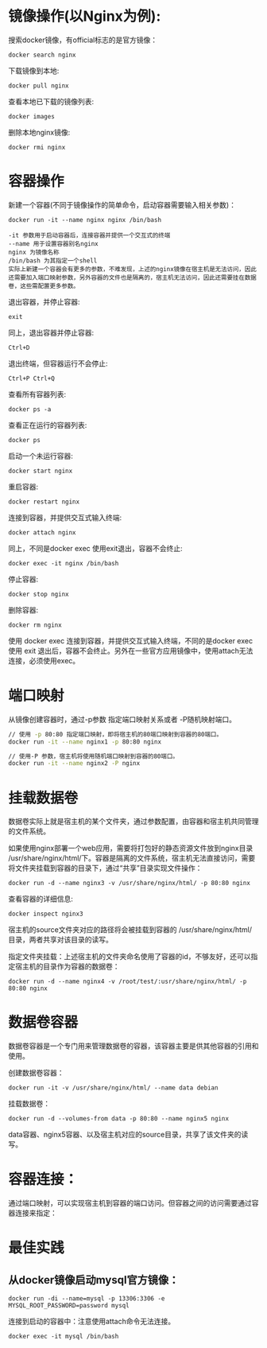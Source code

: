 # 镜像操作(以Nginx为例):

搜索docker镜像，有official标志的是官方镜像：

```
docker search nginx
```

下载镜像到本地:

```
docker pull nginx
```

查看本地已下载的镜像列表:

```
docker images
```

删除本地nginx镜像:

```
docker rmi nginx
```

# 容器操作

新建一个容器(不同于镜像操作的简单命令，启动容器需要输入相关参数)：

```
docker run -it --name nginx nginx /bin/bash
```

    -it 参数用于启动容器后，连接容器并提供一个交互式的终端
    --name 用于设置容器别名nginx
    nginx 为镜像名称
    /bin/bash 为其指定一个shell
    实际上新建一个容器会有更多的参数，不难发现，上述的nginx镜像在宿主机是无法访问，因此还需要加入端口映射参数，另外容器的文件也是隔离的，宿主机无法访问，因此还需要挂在数据卷，这些需配置更多参数。

退出容器，并停止容器:

```
exit
```

同上，退出容器并停止容器:

```
Ctrl+D
```

退出终端，但容器运行不会停止:

```
Ctrl+P Ctrl+Q
```

查看所有容器列表:

```
docker ps -a
```

查看正在运行的容器列表:

```
docker ps
```

启动一个未运行容器:

```
docker start nginx
```

重启容器:

```
docker restart nginx
```

连接到容器，并提供交互式输入终端:

```
docker attach nginx
```

同上，不同是docker exec 使用exit退出，容器不会终止:

```
docker exec -it nginx /bin/bash
```

停止容器:

```
docker stop nginx
```

删除容器:

```
docker rm nginx
```

使用 docker exec 连接到容器，并提供交互式输入终端，不同的是docker exec 使用 exit 退出后，容器不会终止。另外在一些官方应用镜像中，使用attach无法连接，必须使用exec。

# 端口映射

从镜像创建容器时，通过-p参数 指定端口映射关系或者 -P随机映射端口。

```bash
// 使用 -p 80:80 指定端口映射，即将宿主机的80端口映射到容器的80端口。
docker run -it --name nginx1 -p 80:80 nginx

// 使用-P 参数，宿主机将使用随机端口映射到容器的80端口。
docker run -it --name nginx2 -P nginx
```

# 挂载数据卷

数据卷实际上就是宿主机的某个文件夹，通过参数配置，由容器和宿主机共同管理的文件系统。

如果使用nginx部署一个web应用，需要将打包好的静态资源文件放到nginx目录 /usr/share/nginx/html/下。容器是隔离的文件系统，宿主机无法直接访问，需要将文件夹挂载到容器的目录下，通过“共享”目录实现文件操作：

```
docker run -d --name nginx3 -v /usr/share/nginx/html/ -p 80:80 nginx
```

查看容器的详细信息:

```
docker inspect nginx3
```

宿主机的source文件夹对应的路径将会被挂载到容器的 /usr/share/nginx/html/ 目录，两者共享对该目录的读写。

指定文件夹挂载：上述宿主机的文件夹命名使用了容器的id，不够友好，还可以指定宿主机的目录作为容器的数据卷：

```
docker run -d --name nginx4 -v /root/test/:usr/share/nginx/html/ -p 80:80 nginx
```

# 数据卷容器

数据卷容器是一个专门用来管理数据卷的容器，该容器主要是供其他容器的引用和使用。

创建数据卷容器：

```
docker run -it -v /usr/share/nginx/html/ --name data debian
```

挂载数据卷：

```
docker run -d --volumes-from data -p 80:80 --name nginx5 nginx
```

data容器、nginx5容器、以及宿主机对应的source目录，共享了该文件夹的读写。

# 容器连接：

通过端口映射，可以实现宿主机到容器的端口访问。但容器之间的访问需要通过容器连接来指定：

# 最佳实践

## 从docker镜像启动mysql官方镜像：

```
docker run -di --name=mysql -p 13306:3306 -e MYSQL_ROOT_PASSWORD=password mysql
```

连接到启动的容器中：注意使用attach命令无法连接。

```
docker exec -it mysql /bin/bash
```
